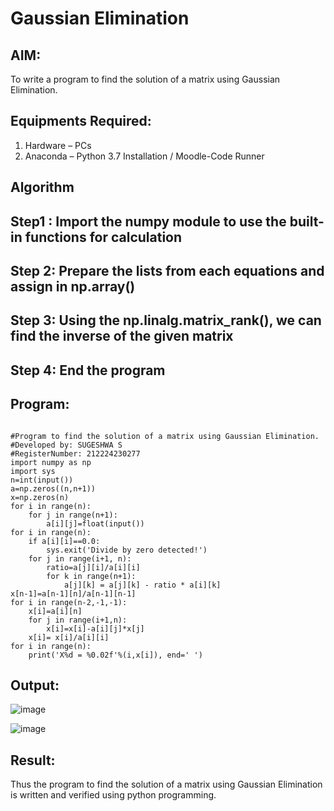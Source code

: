 # Gaussian Elimination

## AIM:
To write a program to find the solution of a matrix using Gaussian Elimination.

## Equipments Required:
1. Hardware – PCs
2. Anaconda – Python 3.7 Installation / Moodle-Code Runner

## Algorithm
## Step1 : Import the numpy module to use the built-in functions for calculation
## Step 2: Prepare the lists from each equations and assign in np.array()
## Step 3: Using the np.linalg.matrix_rank(), we can find the inverse of the given matrix
## Step 4: End the program

## Program:
```

#Program to find the solution of a matrix using Gaussian Elimination.
#Developed by: SUGESHWA S
#RegisterNumber: 212224230277
import numpy as np
import sys
n=int(input())
a=np.zeros((n,n+1))
x=np.zeros(n)
for i in range(n):
    for j in range(n+1):
        a[i][j]=float(input())
for i in range(n):
    if a[i][i]==0.0:
        sys.exit('Divide by zero detected!')
    for j in range(i+1, n):
        ratio=a[j][i]/a[i][i]
        for k in range(n+1):
            a[j][k] = a[j][k] - ratio * a[i][k]
x[n-1]=a[n-1][n]/a[n-1][n-1]
for i in range(n-2,-1,-1):
    x[i]=a[i][n]
    for j in range(i+1,n):
        x[i]=x[i]-a[i][j]*x[j]
    x[i]= x[i]/a[i][i]
for i in range(n):
    print('X%d = %0.02f'%(i,x[i]), end=' ')
```

## Output:

![image](https://github.com/user-attachments/assets/9db4f12b-92e7-4a0b-8c71-4f7b21894747)

![image](https://github.com/user-attachments/assets/b0292840-6762-43ad-9d79-60949fca48e2)




## Result:
Thus the program to find the solution of a matrix using Gaussian Elimination is written and verified using python programming.

